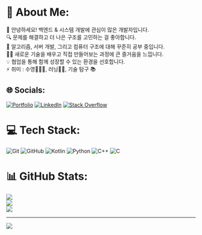 # 💫 About Me:
👋 안녕하세요! 백엔드 & 시스템 개발에 관심이 많은 개발자입니다.  
🔍 문제를 해결하고 더 나은 구조를 고민하는 걸 좋아합니다.  
🚀 알고리즘, 서버 개발, 그리고 컴퓨터 구조에 대해 꾸준히 공부 중입니다.  
🧑‍💻 새로운 기술을 배우고 직접 만들어보는 과정에 큰 즐거움을 느낍니다.  
💡 협업을 통해 함께 성장할 수 있는 환경을 선호합니다.  
⚡ 취미 : 수영🏊🏻‍♂️, 러닝🏃🏻, 기술 탐구 📚


## 🌐 Socials:
[![Portfolio](https://img.shields.io/website?url=https://wahab-khan.github.io/Abdul-Wahab-Khan/&logoColor=white)](https://wahab-khan.github.io/Abdul-Wahab-Khan/) 
[![LinkedIn](https://img.shields.io/badge/LinkedIn-%230077B5.svg?logo=linkedin&logoColor=white)](https://linkedin.com/in/wahab-khan-jadoon) 
[![Stack Overflow](https://img.shields.io/badge/-Stackoverflow-FE7A16?logo=stack-overflow&logoColor=white)](https://stackoverflow.com/users/8894035) 


# 💻 Tech Stack:
![Git](https://img.shields.io/badge/git-%23F05033.svg?style=for-the-badge&logo=git&logoColor=white)
![GitHub](https://img.shields.io/badge/github-%23121011.svg?style=for-the-badge&logo=github&logoColor=white)
![Kotlin](https://img.shields.io/badge/kotlin-7F52FF.svg?style=for-the-badge&logo=kotlin&logoColor=white)
![Python](https://img.shields.io/badge/python-3776AB.svg?style=for-the-badge&logo=python&logoColor=white)
![C++](https://img.shields.io/badge/c++-00599C.svg?style=for-the-badge&logo=c%2B%2B&logoColor=white)
![C](https://img.shields.io/badge/c-00599C.svg?style=for-the-badge&logo=c&logoColor=white)


# 📊 GitHub Stats:
![](https://github-readme-stats.vercel.app/api?username=Wahab-Khan&theme=dark&hide_border=false&include_all_commits=false&count_private=false)<br/>
![](https://github-readme-streak-stats.herokuapp.com/?user=Wahab-Khan&theme=dark&hide_border=false)<br/>
![](https://github-readme-stats.vercel.app/api/top-langs/?username=Wahab-Khan&theme=dark&hide_border=false&include_all_commits=false&count_private=false&layout=compact)

---
[![](https://visitcount.itsvg.in/api?id=Wahab-Khan&icon=0&color=0)](https://visitcount.itsvg.in)

<!-- Proudly created with GPRM ( https://gprm.itsvg.in ) -->
